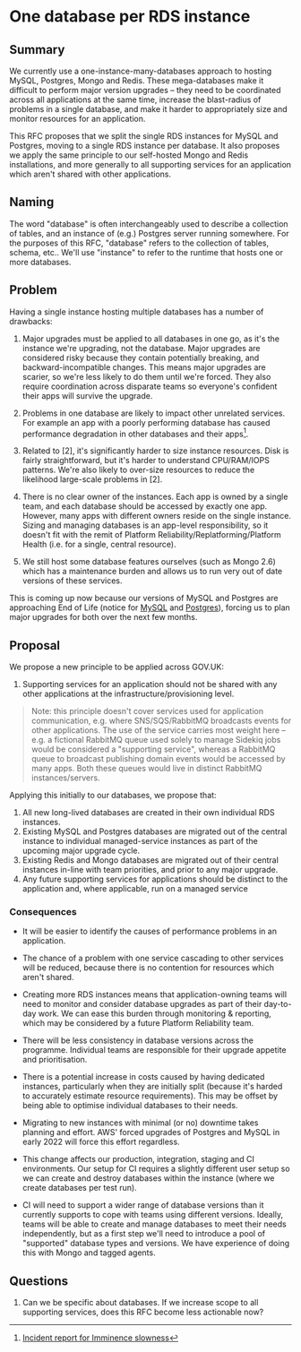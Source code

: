 # One database per RDS instance

## Summary

We currently use a one-instance-many-databases approach to hosting MySQL, Postgres, Mongo and Redis. These mega-databases make it difficult to perform major version upgrades – they need to be coordinated across all applications at the same time, increase the blast-radius of problems in a single database, and make it harder to appropriately size and monitor resources for an application.

This RFC proposes that we split the single RDS instances for MySQL and Postgres, moving to a single RDS instance per database. It also proposes we apply the same principle to our self-hosted Mongo and Redis installations, and more generally to all supporting services for an application which aren't shared with other applications.


## Naming

The word "database" is often interchangeably used to describe a collection of tables, and an instance of (e.g.) Postgres server running somewhere. For the purposes of this RFC, "database" refers to the collection of tables, schema, etc.. We'll use "instance" to refer to the runtime that hosts one or more databases.

## Problem

Having a single instance hosting multiple databases has a number of drawbacks:

1. Major upgrades must be applied to all databases in one go, as it's the instance we're upgrading, not the database. Major upgrades are considered risky because they contain potentially breaking, and backward-incompatible changes. This means major upgrades are scarier, so we're less likely to do them until we're forced. They also require coordination across disparate teams so everyone's confident their apps will survive the upgrade.

2. Problems in one database are likely to impact other unrelated services. For example an app with a poorly performing database has caused performance degradation in other databases and their apps[^1].

3. Related to [2], it's significantly harder to size instance resources. Disk is fairly straightforward, but it's harder to understand CPU/RAM/IOPS patterns. We're also likely to over-size resources to reduce the likelihood large-scale problems in [2].

4. There is no clear owner of the instances. Each app is owned by a single team, and each database should be accessed by exactly one app. However, many apps with different owners reside on the single instance. Sizing and managing databases is an app-level responsibility, so it doesn't fit with the remit of Platform Reliability/Replatforming/Platform Health (i.e. for a single, central resource).

5. We still host some database features ourselves (such as Mongo 2.6) which has a maintenance burden and allows us to run very out of date versions of these services. 

This is coming up now because our versions of MySQL and Postgres are approaching End of Life (notice for [MySQL](https://forums.aws.amazon.com/ann.jspa?annID=8790) and [Postgres](https://forums.aws.amazon.com/ann.jspa?annID=8499)), forcing us to plan major upgrades for both over the next few months.

## Proposal

We propose a new principle to be applied across GOV.UK:

1. Supporting services for an application should not be shared with any other applications at the infrastructure/provisioning level.

> Note: this principle doesn't cover services used for application communication, e.g. where SNS/SQS/RabbitMQ broadcasts events for other applications. The use of the service carries most weight here – e.g. a fictional RabbitMQ queue used solely to manage Sidekiq jobs would be considered a "supporting service", whereas a RabbitMQ queue to broadcast publishing domain events would be accessed by many apps. Both these queues would live in distinct RabbitMQ instances/servers.

Applying this initially to our databases, we propose that:

1. All new long-lived databases are created in their own individual RDS instances.
2. Existing MySQL and Postgres databases are migrated out of the central instance to individual managed-service instances as part of the upcoming major upgrade cycle.
3. Existing Redis and Mongo databases are migrated out of their central instances in-line with team priorities, and prior to any major upgrade.
4. Any future supporting services for applications should be distinct to the application and, where applicable, run on a managed service


### Consequences

- It will be easier to identify the causes of performance problems in an application.

- The chance of a problem with one service cascading to other services will be reduced, because there is no contention for resources which aren't shared.

- Creating more RDS instances means that application-owning teams will need to monitor and consider database upgrades as part of their day-to-day work. We can ease this burden through monitoring & reporting, which may be considered by a future Platform Reliability team.

- There will be less consistency in database versions across the programme. Individual teams are responsible for their upgrade appetite and prioritisation.

- There is a potential increase in costs caused by having dedicated instances, particularly when they are initially split (because it's harded to accurately estimate resource requirements). This may be offset by being able to optimise individual databases to their needs.

- Migrating to new instances with minimal (or no) downtime takes planning and effort. AWS' forced upgrades of Postgres and MySQL in early 2022 will force this effort regardless.

- This change affects our production, integration, staging and CI environments. Our setup for CI requires a slightly different user setup so we can create and destroy databases within the instance (where we create databases per test run).

- CI will need to support a wider range of database versions than it currently supports to cope with teams using different versions. Ideally, teams will be able to create and manage databases to meet their needs independently, but as a first step we'll need to introduce a pool of "supported" database types and versions. We have experience of doing this with Mongo and tagged agents.

## Questions

1. Can we be specific about databases. If we increase scope to all supporting services, does this RFC become less actionable now?

[^1]: [Incident report for Imminence slowness](https://docs.google.com/document/d/10aOHyjO8JjzbIhj5HpowAuDlXvnbkAnDgYpTuCpBv-0/edit#heading=h.gzidrot4nw3r)

